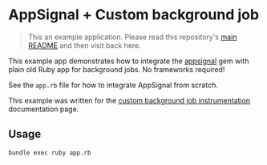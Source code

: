 # AppSignal + Custom background job

> This an example application. Please read this repository's [main
  README](../../blob/master/README.md) and then visit back here.

This example app demonstrates how to integrate the [appsignal][appsignal-gem]
gem with plain old Ruby app for background jobs. No frameworks required!

See the `app.rb` file for how to integrate AppSignal from scratch.

This example was written for the [custom background job instrumentation]
documentation page.

## Usage

```
bundle exec ruby app.rb
```

[appsignal-gem]: https://github.com/appsignal/appsignal-ruby
[custom background job instrumentation]: http://docs.appsignal.com/ruby/instrumentation/background-jobs.html

